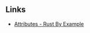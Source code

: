 

## Links
- [Attributes - Rust By Example](https://doc.rust-lang.org/stable/rust-by-example/attribute.html)